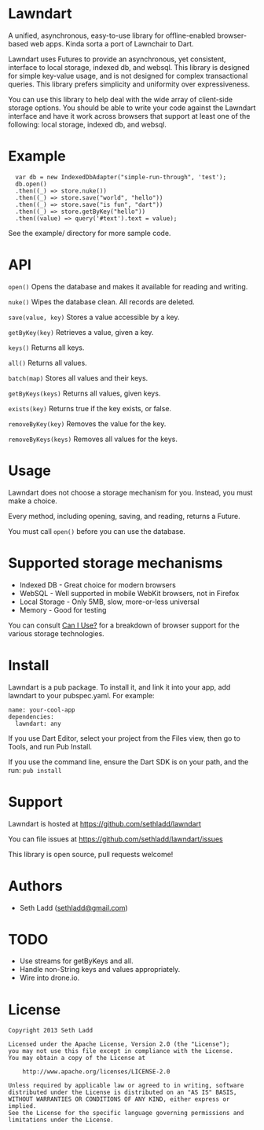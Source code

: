 # Lawndart

A unified, asynchronous, easy-to-use library for offline-enabled
browser-based web apps. Kinda sorta a port of Lawnchair to Dart.

Lawndart uses Futures to provide an asynchronous, yet consistent,
interface to local storage, indexed db, and websql. This library is designed
for simple key-value usage, and is not designed for complex transactional
queries. This library prefers simplicity and uniformity over expressiveness.

You can use this library to help deal with the wide array of client-side
storage options. You should be able to write your code against the Lawndart
interface and have it work across browsers that support at least one of the
following: local storage, indexed db, and websql.

# Example
	  
	  var db = new IndexedDbAdapter("simple-run-through", 'test');
	  db.open()
	  .then((_) => store.nuke())
	  .then((_) => store.save("world", "hello"))
	  .then((_) => store.save("is fun", "dart"))
	  .then((_) => store.getByKey("hello"))
	  .then((value) => query('#text').text = value);

See the example/ directory for more sample code.

# API

`open()`
Opens the database and makes it available for reading and writing.

`nuke()`
Wipes the database clean. All records are deleted.

`save(value, key)`
Stores a value accessible by a key.

`getByKey(key)`
Retrieves a value, given a key.

`keys()`
Returns all keys.

`all()`
Returns all values.

`batch(map)`
Stores all values and their keys.

`getByKeys(keys)`
Returns all values, given keys.

`exists(key)`
Returns true if the key exists, or false.

`removeByKey(key)`
Removes the value for the key.

`removeByKeys(keys)`
Removes all values for the keys.


# Usage

Lawndart does not choose a storage mechanism for you. Instead, you must
make a choice.

Every method, including opening, saving, and reading, returns a Future.

You must call `open()` before you can use the database.
	  
# Supported storage mechanisms

* Indexed DB - Great choice for modern browsers
* WebSQL - Well supported in mobile WebKit browsers, not in Firefox
* Local Storage - Only 5MB, slow, more-or-less universal
* Memory - Good for testing

You can consult [Can I Use?](http://caniuse.com) for a breakdown of browser
support for the various storage technologies.

# Install

Lawndart is a pub package. To install it, and link it into your app,
add lawndart to your pubspec.yaml. For example:

    name: your-cool-app
    dependencies:
      lawndart: any
      
If you use Dart Editor, select your project from the Files view, then go
to Tools, and run Pub Install.

If you use the command line, ensure the Dart SDK is on your path, and
the run: `pub install`

# Support

Lawndart is hosted at https://github.com/sethladd/lawndart

You can file issues at https://github.com/sethladd/lawndart/issues

This library is open source, pull requests welcome!

# Authors

* Seth Ladd (sethladd@gmail.com)

# TODO

* Use streams for getByKeys and all.
* Handle non-String keys and values appropriately.
* Wire into drone.io.

# License

	Copyright 2013 Seth Ladd
	
	Licensed under the Apache License, Version 2.0 (the "License");
	you may not use this file except in compliance with the License.
	You may obtain a copy of the License at
	
	    http://www.apache.org/licenses/LICENSE-2.0
	
	Unless required by applicable law or agreed to in writing, software
	distributed under the License is distributed on an "AS IS" BASIS,
	WITHOUT WARRANTIES OR CONDITIONS OF ANY KIND, either express or implied.
	See the License for the specific language governing permissions and
	limitations under the License.